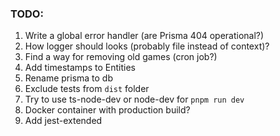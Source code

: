 ### TODO:

1. Write a global error handler (are Prisma 404 operational?)
2. How logger should looks (probably file instead of context)?
3. Find a way for removing old games (cron job?)
4. Add timestamps to Entities
5. Rename prisma to db
6. Exclude tests from `dist` folder
7. Try to use ts-node-dev or node-dev for `pnpm run dev`
8. Docker container with production build?
9. Add jest-extended
